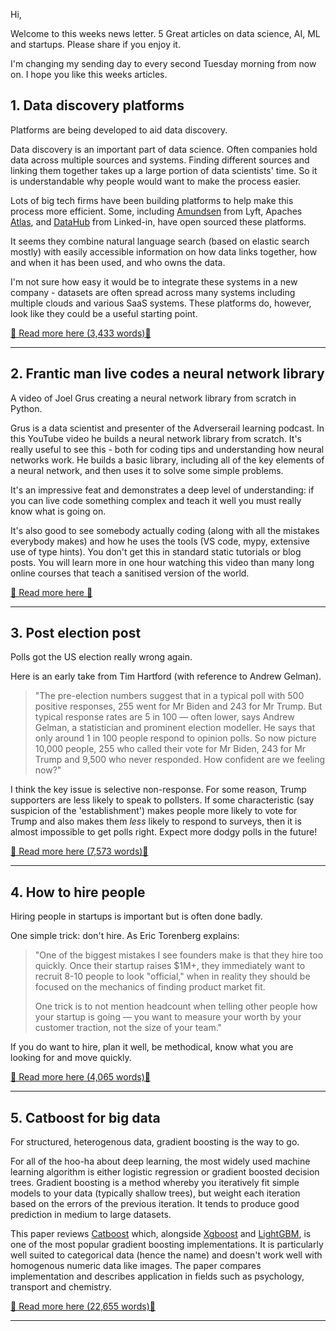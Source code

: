 Hi,

Welcome to this weeks news letter. 5 Great articles on data science, AI, ML and startups. Please share if you enjoy it.

I'm changing my sending day to every second Tuesday morning from now on. I hope you like this weeks articles.

## 1. Data discovery platforms

Platforms are being developed to aid data discovery.

Data discovery is an important part of data science. Often companies hold data across multiple sources and systems. Finding different sources and linking them together takes up a large portion of data scientists' time. So it is understandable why people would want to make the process easier.

Lots of big tech firms have been building platforms to help make this process more efficient. Some, including [Amundsen](https://www.amundsen.io/amundsen/) from Lyft, Apaches [Atlas](https://atlas.apache.org/#/), and [DataHub](https://linkedin.github.io/datahub/) from Linked-in, have open sourced these platforms.

It seems they combine natural language search (based on elastic search mostly) with easily accessible information on how data links together, how and when it has been used, and who owns the data.

I'm not sure how easy it would be to integrate these systems in a new company - datasets are often spread across many systems including multiple clouds and various SaaS systems. These platforms do, however, look like they could be a useful starting point.

[📖 Read more here (3,433 words)📖](https://eugeneyan.com/writing/data-discovery-platforms/)


---

## 2. Frantic man live codes a neural network library

A video of Joel Grus creating a neural network library from scratch in Python. 

Grus is a data scientist and presenter of the Adverserail learning podcast. In this YouTube video he builds a neural network library from scratch. It's really useful to see this - both for coding tips and understanding how neural networks work. He builds a basic library, including all of the key elements of a neural network, and then uses it to solve some simple problems.

It's an impressive feat and demonstrates a deep level of understanding: if you can live code something complex and teach it well you must really know what is going on.

It's also good to see somebody actually coding (along with all the mistakes everybody makes) and how he uses the tools (VS code, mypy, extensive use of type hints). You don't get this in standard static tutorials or blog posts. You will learn more in one hour watching this video than many long online courses that teach a sanitised version of the world.

[📖 Read more here 📖](https://www.youtube.com/watch?v=o64FV-ez6Gw&ab_channel=JoelGrus)


---

## 3. Post election post

Polls got the US election really wrong again.

Here is an early take from Tim Hartford (with reference to Andrew Gelman).

> "The pre-election numbers suggest that in a typical poll with 500 positive responses, 255 went for Mr Biden and 243 for Mr Trump. But typical response rates are 5 in 100 — often lower, says Andrew Gelman, a statistician and prominent election modeller. He says that only around 1 in 100 people respond to opinion polls. So now picture 10,000 people, 255 who called their vote for Mr Biden, 243 for Mr Trump and 9,500 who never responded. How confident are we feeling now?"

I think the key issue is selective non-response. For some reason, Trump supporters are less likely to speak to pollsters. If some characteristic  (say suspicion of the 'establishment') makes people more likely to vote for Trump and also makes them *less* likely to respond to surveys, then it is almost impossible to get polls right. Expect more dodgy polls in the future!

[📖 Read more here (7,573 words)📖](https://timharford.com/2020/11/why-the-polls-got-it-wrong/)


---

## 4. How to hire people

Hiring people in startups is important but is often done badly.

One simple trick: don't hire. As Eric Torenberg explains:

> "One of the biggest mistakes I see founders make is that they hire too quickly. Once their startup raises $1M+, they immediately want to recruit 8-10 people to look "official," when in reality they should be focused on the mechanics of finding product market fit.
>
> One trick is to not mention headcount when telling other people how your startup is going — you want to measure your worth by your customer traction, not the size of your team."

If you do want to hire, plan it well, be methodical, know what you are looking for and move quickly.

[📖 Read more here (4,065 words)📖](https://eriktorenberg.substack.com/p/frameworks-for-hiring)


---

## 5. Catboost for big data

For structured, heterogenous data, gradient boosting is the way to go.

For all of the hoo-ha about deep learning, the most widely used machine learning algorithm is either logistic regression or gradient boosted decision trees. Gradient boosting is a method whereby you iteratively fit simple models to your data (typically shallow trees), but weight each iteration based on the errors of the previous iteration. It tends to produce good prediction in medium to large datasets.

This paper reviews [Catboost](https://catboost.ai/) which, alongside [Xgboost](https://xgboost.readthedocs.io/en/latest/) and [LightGBM](https://lightgbm.readthedocs.io/en/latest/), is one of the most popular gradient boosting implementations. It is particularly well suited to categorical data (hence the name) and doesn't work well with homogenous numeric data like images. The paper compares implementation and describes application in fields such as psychology, transport and chemistry.

[📖 Read more here (22,655 words)📖](https://journalofbigdata.springeropen.com/articles/10.1186/s40537-020-00369-8)


---

